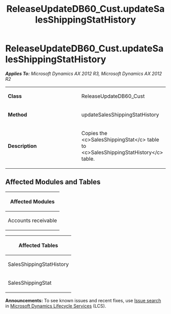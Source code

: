 ﻿---
title: ReleaseUpdateDB60_Cust.updateSalesShippingStatHistory
TOCTitle: ReleaseUpdateDB60_Cust.updateSalesShippingStatHistory
ms:assetid: a57d5b9a-b5d6-d147-dd69-60a39ca16de6
ms:mtpsurl: https://msdn.microsoft.com/en-us/library/JJ736842(v=AX.60)
ms:contentKeyID: 49710273
ms.date: 05/18/2015
mtps_version: v=AX.60
---

# ReleaseUpdateDB60\_Cust.updateSalesShippingStatHistory 


_**Applies To:** Microsoft Dynamics AX 2012 R3, Microsoft Dynamics AX 2012 R2_

<table>
<colgroup>
<col style="width: 50%" />
<col style="width: 50%" />
</colgroup>
<tbody>
<tr class="odd">
<td><p><strong>Class</strong></p></td>
<td><p>ReleaseUpdateDB60_Cust</p></td>
</tr>
<tr class="even">
<td><p><strong>Method</strong></p></td>
<td><p>updateSalesShippingStatHistory</p></td>
</tr>
<tr class="odd">
<td><p><strong>Description</strong></p></td>
<td><p>Copies the &lt;c&gt;SalesShippingStat&lt;/c&gt; table to &lt;c&gt;SalesShippingStatHistory&lt;/c&gt; table.</p></td>
</tr>
</tbody>
</table>


## Affected Modules and Tables

<table>
<colgroup>
<col style="width: 100%" />
</colgroup>
<thead>
<tr class="header">
<th><p>Affected Modules</p></th>
</tr>
</thead>
<tbody>
<tr class="odd">
<td><p>Accounts receivable</p></td>
</tr>
</tbody>
</table>


<table>
<colgroup>
<col style="width: 100%" />
</colgroup>
<thead>
<tr class="header">
<th><p>Affected Tables</p></th>
</tr>
</thead>
<tbody>
<tr class="odd">
<td><p>SalesShippingStatHistory</p></td>
</tr>
<tr class="even">
<td><p>SalesShippingStat</p></td>
</tr>
</tbody>
</table>

  
**Announcements:** To see known issues and recent fixes, use [Issue search](http://go.microsoft.com/fwlink/?linkid=389258) in [Microsoft Dynamics Lifecycle Services](http://go.microsoft.com/fwlink/?linkid=306505) (LCS).

